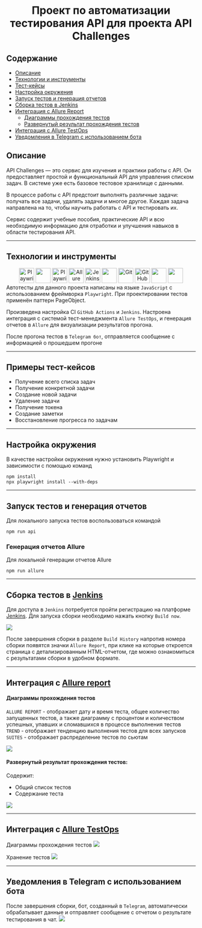 <h1 align="center">Проект по автоматизации тестирования API для проекта API Challenges </h1> 

## Содержание
+ [Описание](#Описание)
+ [Технологии и инструменты](#Технологии-и-инструменты)
+ [Тест-кейсы](#Примеры-тест-кейсов)
+ [Настройка окружения](#Настройка-окружения)
+ [Запуск тестов и генерация отчетов](#Запуск-тестов-и-генерация-отчетов)
+ [Cборка тестов в Jenkins](#Cборка-тестов-в-Jenkins)
+ [Интеграция с Allure Report](#интеграция-с-allure-report)
    + [Диаграммы прохождения тестов](#Диаграммы-прохождения-тестов)
    + [Развернутый результат прохождения тестов](#Развернутый-результат-прохождения-тестов)
+ [Интеграция с Allure TestOps](#Интеграция-с-Allure-TestOps)
+ [Уведомления в Telegram с использованием бота](#Уведомления-в-Telegram-с-использованием-бота)

## Описание
API Challenges — это сервис для изучения и практики работы с API. Он предоставляет простой и функциональный API для управления списком задач. В системе уже есть базовое тестовое хранилище с данными.  

В процессе работы с API предстоит выполнять различные задачи: получать все задачи, удалять задачи и многое другое. Каждая задача направлена на то, чтобы научить работать с API и тестировать их.  

Сервис содержит учебные пособия, практические API и всю необходимую информацию для отработки и улучшения навыков в области тестирования API.
______
## Технологии и инструменты
<div align="center">
  <img src="https://github.com/devicons/devicon/blob/master/icons/playwright/playwright-original.svg" title="Playwright" **alt="Playwright" width="40" height="40"/>
  <img src="https://i.giphy.com/media/v1.Y2lkPTc5MGI3NjExY2hhc3JqaDgyN3JibTdnaG5najE5bGthcWw3YWpiZmtjNDNyNW9leCZlcD12MV9pbnRlcm5hbF9naWZfYnlfaWQmY3Q9Zw/SvFocn0wNMx0iv2rYz/giphy.gif" width="40"/>
  <img src="https://github.com/devicons/devicon/blob/master/icons/playwright/playwright-original.svg" title="Playwright" **alt="Playwright" width="40" height="40"/>
  <img src="https://github.com/allure-framework/allure2/blob/main/.idea/icon.png" title="Allure Report" **alt="Allure Report" width="40" height="40"/>
  <img src="https://github.com/devicons/devicon/blob/master/icons/jenkins/jenkins-original.svg" title="Jenkins" **alt="Jenkins" width="40" height="40"/>
  <img src="https://softfinder.ru/upload/styles/logo/public/logo/logo-2605.png?itok=vqVq1c7j" width="40" height="40"/>
  <img src="https://github.com/devicons/devicon/blob/master/icons/git/git-original.svg" title="Git" **alt="Git" width="40" height="40"/>
  <img src="https://i.giphy.com/media/v1.Y2lkPTc5MGI3NjExMDdrcXF4am14YWVxeGp4MnJmMThjOThpcjQ5Zm50bXc3dHRyaXY5ZCZlcD12MV9pbnRlcm5hbF9naWZfYnlfaWQmY3Q9Zw/du3J3cXyzhj75IOgvA/giphy.gif" title="GitHub" **alt="GitHub" width="40" height="40"/>
  <img src="https://i.giphy.com/media/v1.Y2lkPTc5MGI3NjExZWVleDFxZzBoZThhd2dxZXI3MXFycm82MTBiczJnYmdqaDJ0eXRhbyZlcD12MV9pbnRlcm5hbF9naWZfYnlfaWQmY3Q9cw/ZcdZ7ldgeIhfesqA6E/giphy.gif" width="40" height="40"/>
  <img src="https://fakerjs.dev/logo.svg" width="40" height="40"/>
</div>
Автотесты для данного проекта написаны на языке <code>JavaScript</code> с использованием фреймворка <code>Playwright</code>. При проектировании тестов применён паттерн PageObject.

Произведена настройка CI <code>GitHub Actions</code> и <code>Jenkins</code>. Настроена интеграция с системой тест-менеджмента <code>Allure TestOps</code>, и генерация отчетов в <code>Allure</code> для визуализации результатов прогона.

После прогона тестов в <code>Telegram бот</code>, отправляется сообщение с информацией о прошедшем прогоне
_____
## Примеры тест-кейсов

  - Получение всего списка задач
  - Получение конкретной задачи
  - Создание новой задачи
  - Удаление задачи
  - Получение токена
  - Создание заметки
  - Восстановление прогресса по задачам
_____
## Настройка окружения

В качестве настройки окружения нужно установить Playwright и зависимости с помощью команд

```
npm install
npx playwright install --with-deps
```
____
## Запуск тестов и генерация отчетов
Для локального запуска тестов воспользоваться командой

```
npm run api
```

### Генерация отчетов Allure 

Для локальной генерации отчетов Allure
```
npm run allure
```
_____
## Cборка тестов в <b><a target="_blank" href="https://jenkins.autotests.cloud/job/001-maricherkasskaya-jsPlaywrightFinalProjectAPI/">Jenkins</a></b>
Для доступа в <code>Jenkins</code> потребуется пройти регистрацию на платформе [Jenkins](https://jenkins.autotests.cloud/). Для запуска сборки необходимо нажать кнопку <code>Build now</code>.

<img src="/media/Jenkins_API.png">

После завершения сборки в разделе <code>Build History</code> напротив номера сборки появятся значки <code>Allure Report</code>, при клике на которые откроется страница с детализированным HTML-отчетом, где можно ознакомиться с результатами сборки в удобном формате.
_____
## Интеграция с <b><a target="_blank" href="https://jenkins.autotests.cloud/job/001-maricherkasskaya-jsPlaywrightFinalProjectAPI/11/allure/">Allure report</a></b>
#### Диаграммы прохождения тестов
`ALLURE REPORT` - отображает дату и время теста, общее количество запущенных тестов, а также диаграмму с процентом и количеством успешных, упавших и сломавшихся в процессе выполнения тестов <br/>
`TREND` - отображает тенденцию выполнения тестов для всех запусков <br/>
`SUITES` - отображает распределение тестов по сьютам <br/>

<img src="/media/allure_overview_API.png">

#### Развернутый результат прохождения тестов:
Содержит:
- Общий список тестов
- Содержание теста
<img src="/media/allure_API.png">

______
## Интеграция с <b><a target="_blank" href="https://allure.autotests.cloud/project/4525/dashboards">Allure TestOps</a></b>

Диаграммы прохождения тестов
<img src="/media/TestOps_dashboard_API.png">

Хранение тестов
<img src="/media/TestOps_test _API.png">

_______
## Уведомления в Telegram с использованием бота

После завершения сборки, бот, созданный в <code>Telegram</code>, автоматически обрабатывает данные и отправляет сообщение с отчетом о результате тестирования в чат.
<img src="/media/telegram_API.png">

